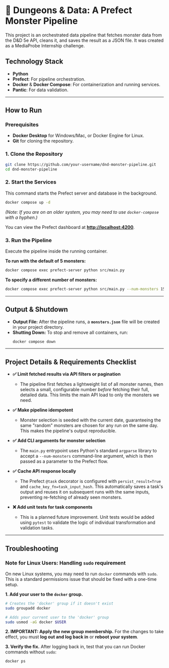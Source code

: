 # 🐉 Dungeons & Data: A Prefect Monster Pipeline

This project is an orchestrated data pipeline that fetches monster data from the D&D 5e API, cleans it, and saves the result as a JSON file. It was created as a MediaProbe Internship challenge.

## Technology Stack
*   **Python**
*   **Prefect**: For pipeline orchestration.
*   **Docker** & **Docker Compose**: For containerization and running services.
*   **Pantic**: For data validation.

---

## How to Run

### Prerequisites
*   **Docker Desktop** for Windows/Mac, or Docker Engine for Linux.
*   **Git** for cloning the repository.

### 1. Clone the Repository
```bash
git clone https://github.com/your-username/dnd-monster-pipeline.git
cd dnd-monster-pipeline
```

### 2. Start the Services
This command starts the Prefect server and database in the background.
```bash
docker compose up -d
```
*(Note: If you are on an older system, you may need to use `docker-compose` with a hyphen.)*

You can view the Prefect dashboard at **[http://localhost:4200](http://localhost:4200)**.

### 3. Run the Pipeline
Execute the pipeline inside the running container.

**To run with the default of 5 monsters:**
```bash
docker compose exec prefect-server python src/main.py
```

**To specify a different number of monsters:**
```bash
docker compose exec prefect-server python src/main.py --num-monsters 15
```

---

## Output & Shutdown

*   **Output File:** After the pipeline runs, a **`monsters.json`** file will be created in your project directory.
*   **Shutting Down:** To stop and remove all containers, run:
    ```bash
    docker compose down
    ```

---

## Project Details & Requirements Checklist

- **✅ Limit fetched results via API filters or pagination**
  - The pipeline first fetches a lightweight list of all monster names, then selects a small, configurable number *before* fetching their full, detailed data. This limits the main API load to only the monsters we need.

- **✅ Make pipeline idempotent**
  - Monster selection is seeded with the current date, guaranteeing the same "random" monsters are chosen for any run on the same day. This makes the pipeline's output reproducible.

- **✅ Add CLI arguments for monster selection**
  - The `main.py` entrypoint uses Python's standard `argparse` library to accept a `--num-monsters` command-line argument, which is then passed as a parameter to the Prefect flow.

- **✅ Cache API response locally**
  - The Prefect `@task` decorator is configured with `persist_result=True` and `cache_key_fn=task_input_hash`. This automatically saves a task's output and reuses it on subsequent runs with the same inputs, preventing re-fetching of already seen monsters.

- **❌ Add unit tests for task components**
  - This is a planned future improvement. Unit tests would be added using `pytest` to validate the logic of individual transformation and validation tasks.

---

## Troubleshooting

### Note for Linux Users: Handling `sudo` requirement
On new Linux systems, you may need to run `docker` commands with `sudo`. This is a standard permissions issue that should be fixed with a one-time setup.

**1. Add your user to the `docker` group.**
```bash
# Creates the 'docker' group if it doesn't exist
sudo groupadd docker

# Adds your current user to the 'docker' group
sudo usmod -aG docker $USER
```

**2. IMPORTANT: Apply the new group membership.**
For the changes to take effect, you must **log out and log back in** or **reboot your system**.

**3. Verify the fix.**
After logging back in, test that you can run Docker commands without `sudo`:
```bash
docker ps
```  
